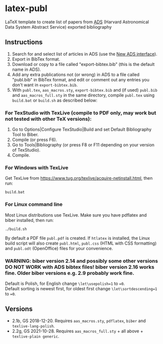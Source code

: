 # latex-publ
LaTeX template to create list of papers from [ADS](https://ui.adsabs.harvard.edu/) (Harvard Astronomical Data System Abstract Service) exported bibliography

## Instructions
1. Search for and select list of articles in ADS (use the [New ADS interface](https://ui.adsabs.harvard.edu/)).
2. Export in BibTex format.
3. Download or copy to a file called "export-bibtex.bib" (this is the default name in ADS).
4. Add any extra publications not (or wrong) in ADS to a file called "publ.bib" in BibTex format, and edit or comment out any entries you don't want in `export-bibtex.bib`. 
5. With `publ.tex`, `aas_macros.sty`, `export-bibtex.bib` and (if used) `publ.bib` and `aas_macros_full.sty` in the same directory, compile `publ.tex` using `build.bat` or `build.sh` as described below:

### For TexStudio with TexLive (compile to PDF only, may work but not tested with other TeX versions):
1. Go to Options|Configure TexStudio|Build and set Default Bibliography Tool to Biber.
2. Compile (or press F6).
3. Go to Tools|Bibliography (or press F8 or F11 depending on your version of TexStudio).
4. Compile.

### For Windows with TexLive 
Get TexLive from https://www.tug.org/texlive/acquire-netinstall.html, then run:    
```
build.bat 
```

### For Linux command line 
Most Linux distributions use TexLive. Make sure you have pdflatex and biber installed, then run:  

```
./build.sh
```

By default a PDF file `publ.pdf` is created. If `htlatex` is installed, the Linux build script will also create `publ.html`, `publ.css` (HTML with CSS formatting) and `publ.odt` (OpenOffice) files for your convenience.

### WARNING: biber version 2.14 and possibly some other versions DO NOT WORK with ADS bibtex files! biber version 2.16 works fine. Older biber versions e.g. 2.9 probably work fine.
 
Default is Polish, for English change `\let\usepolish=1` to `=0`.   
Default sorting is newest first, for oldest first change `\let\sortdescending=1` to `=0`.

## Versions
- 2.1b, GS 2018-12-20. Requires `aas_macros.sty`, `pdflatex`, `biber` and `texlive-lang-polish`.
- 2.2g, GS 2021-10-28. Requires `aas_macros_full.sty` + all above + `texlive-plain generic`.

